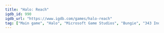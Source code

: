 ```yaml
---
title: "Halo: Reach"
igdb_id: 990
igdb_url: "https://www.igdb.com/games/halo-reach"
tag: ["Main game", "Halo", "Microsoft Game Studios", "Bungie", "343 Industries", "Shooter", "Single player", "Multiplayer", "Co-operative", "Split screen", "First person", "Third person", "Action", "Science fiction", "Warfare"]
---
```

